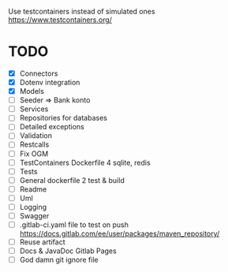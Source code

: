 

Use testcontainers instead of simulated ones
https://www.testcontainers.org/

# TODO
- [x] Connectors
- [x] Dotenv integration
- [x] Models
- [ ] Seeder => Bank konto
- [ ] Services
- [ ] Repositories for databases
- [ ] Detailed exceptions
- [ ] Validation
- [ ] Restcalls
- [ ] Fix OGM
- [ ] TestContainers Dockerfile 4 sqlite, redis
- [ ] Tests
- [ ] General dockerfile 2 test & build
- [ ] Readme
- [ ] Uml
- [ ] Logging
- [ ] Swagger
- [ ] .gitlab-ci.yaml file to test on push 
https://docs.gitlab.com/ee/user/packages/maven_repository/
- [ ] Reuse artifact
- [ ] Docs & JavaDoc Gitlab Pages
- [ ] God damn git ignore file
